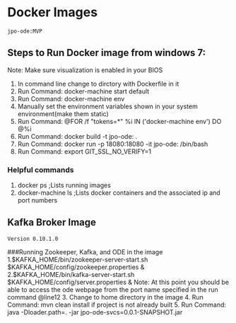 # Docker Images
	jpo-ode:MVP
## Steps to Run Docker image from windows 7:
Note: Make sure visualization is enabled in your BIOS
 1. In command line change to dirctory with Dockerfile in it
 2. Run Command: docker-machine start default
 3. Run Command: docker-machine env
 4. Manually set the environment variables shown in your system environment(make them static)
 5. Run Command: @FOR /f "tokens=*" %i IN ('docker-machine env') DO @%i
 6. Run Command: docker build -t jpo-ode:<tagName> .
 7. Run Command: docker run -p 18080:18080 -it jpo-ode:<tagName> /bin/bash
 8. Run Command: export GIT_SSL_NO_VERIFY=1
### Helpful commands
 1. docker ps ;Lists running images
 2. docker-machine ls ;Lists docker containers and the associated ip and port numbers
## Kafka Broker Image
	Version 0.10.1.0
###Running Zookeeper, Kafka, and ODE in the image
 1.$KAFKA_HOME/bin/zookeeper-server-start.sh  $KAFKA_HOME/config/zookeeper.properties &
 2.$KAFKA_HOME/bin/kafka-server-start.sh  $KAFKA_HOME/config/server.properties &
Note: At this point you should be able to access the ode webpage from the port name specified in the run command @line12
 3. Change to home directory in the image
 4. Run Command: mvn clean install if project is not already built
 5. Run Command: java -Dloader.path=. -jar jpo-ode-svcs=0.0.1-SNAPSHOT.jar